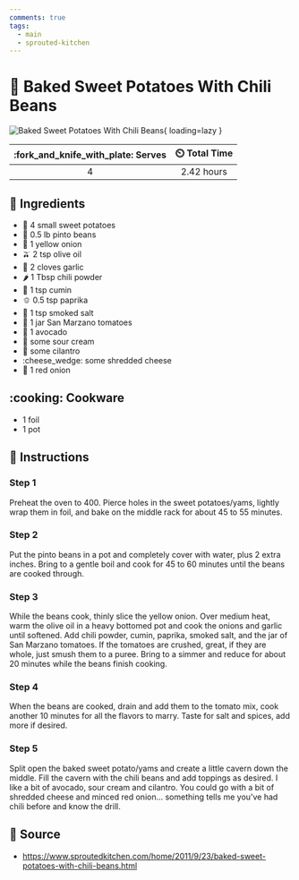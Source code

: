 ```yaml
---
comments: true
tags:
  - main
  - sprouted-kitchen
---
```

# :sweet_potato: Baked Sweet Potatoes With Chili Beans

![Baked Sweet Potatoes With Chili Beans](../assets/images/baked-sweet-potatoes-with-chili-beans.jpg){ loading=lazy }

| :fork_and_knife_with_plate: Serves | :timer_clock: Total Time |
|:----------------------------------:|:-----------------------: |
| 4 | 2.42 hours |

## :salt: Ingredients

- :sweet_potato: 4 small sweet potatoes
- :canned_food: 0.5 lb pinto beans
- :onion: 1 yellow onion
- :olive: 2 tsp olive oil
- :garlic: 2 cloves garlic
- :hot_pepper: 1 Tbsp chili powder
- :rice: 1 tsp cumin
- :bell_pepper: 0.5 tsp paprika
- :salt: 1 tsp smoked salt
- :tomato: 1 jar San Marzano tomatoes
- :avocado: 1 avocado
- :rice: some sour cream
- :seedling: some cilantro
- :cheese_wedge: some shredded cheese
- :onion: 1 red onion

## :cooking: Cookware

- 1 foil
- 1 pot

## :pencil: Instructions

### Step 1

Preheat the oven to 400. Pierce holes in the sweet potatoes/yams, lightly wrap them in foil, and bake on the middle rack
for about 45 to 55 minutes.

### Step 2

Put the pinto beans in a pot and completely cover with water, plus 2 extra inches. Bring to a gentle boil and cook for
45 to 60 minutes until the beans are cooked through.

### Step 3

While the beans cook, thinly slice the yellow onion. Over medium heat, warm the olive oil in a heavy bottomed pot and
cook the onions and garlic until softened. Add chili powder, cumin, paprika, smoked salt, and the jar of San Marzano
tomatoes. If the tomatoes are crushed, great, if they are whole, just smush them to a puree. Bring to a simmer and
reduce for about 20 minutes while the beans finish cooking.

### Step 4

When the beans are cooked, drain and add them to the tomato mix, cook another 10 minutes for all the flavors to marry.
Taste for salt and spices, add more if desired.

### Step 5

Split open the baked sweet potato/yams and create a little cavern down the middle. Fill the cavern with the chili beans
and add toppings as desired. I like a bit of avocado, sour cream and cilantro. You could go with a bit of shredded
cheese and minced red onion... something tells me you've had chili before and know the drill.

## :link: Source

- <https://www.sproutedkitchen.com/home/2011/9/23/baked-sweet-potatoes-with-chili-beans.html>
